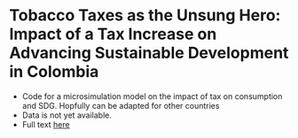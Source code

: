 # Tobacco Taxes as the Unsung Hero: Impact of a Tax Increase on Advancing Sustainable Development in Colombia

- Code for a microsimulation model on the impact of tax on consumption and SDG. Hopfully can be adapted for other countries
- Data is not yet available.
- Full text [here](
https://www.ssph-journal.org/articles/10.3389/ijph.2022.1604353/full)
